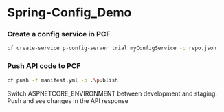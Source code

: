 # Spring-Config_Demo 

### Create a config service in PCF

```sh
cf create-service p-config-server trial myConfigService -c repo.json
```

### Push API code to PCF
```sh
cf push -f manifest.yml -p .\publish
```

Switch ASPNETCORE_ENVIRONMENT between development and staging. Push and see changes in the API response



